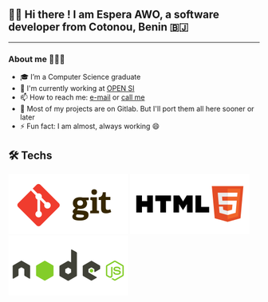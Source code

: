 ## 👋🏾 Hi there ! I am Espera AWO, a software developer from Cotonou, Benin 🇧🇯
---
### About me 👨🏽‍💻 
- 🎓 I’m a Computer Science graduate
- 💼 I'm currently working at [OPEN SI](https://www.opensi.co)
- 📫 How to reach me: [e-mail](mailto:esperaking81@gmail.com) or [call me](tel:+22961270810)
- 🌱 Most of my projects are on Gitlab. But I'll port them all here sooner or later
- ⚡ Fun fact: I am almost, always working 😄

## 🛠 Techs
![git](images/git.svg) ![html](images/html.svg)![nodejs](images/node.svg) 

<!--
**esperaking81/esperaking81** is a ✨ _special_ ✨ repository because its `README.md` (this file) appears on your GitHub profile.

Here are some ideas to get you started:

- 🔭 I’m currently working on ...
- 🌱 I’m currently learning ...
- 👯 I’m looking to collaborate on ...
- 🤔 I’m looking for help with ...
- 💬 Ask me about ...
- 📫 How to reach me: ...
- 😄 Pronouns: ...
- ⚡ Fun fact: ...
-->
